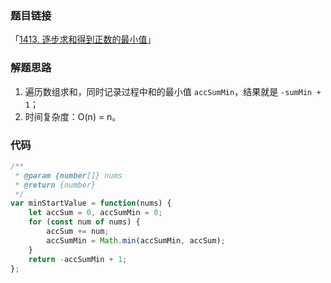 ### 题目链接

「[1413. 逐步求和得到正数的最小值](https://leetcode.cn/problems/minimum-value-to-get-positive-step-by-step-sum/)」

### 解题思路

1. 遍历数组求和，同时记录过程中和的最小值 `accSumMin`，结果就是 `-sumMin + 1`；
2. 时间复杂度：O(n) = n。

### 代码

```js
/**
 * @param {number[]} nums
 * @return {number}
 */
var minStartValue = function(nums) {
    let accSum = 0, accSumMin = 0;
    for (const num of nums) {
        accSum += num;
        accSumMin = Math.min(accSumMin, accSum);
    }
    return -accSumMin + 1;
};
```


